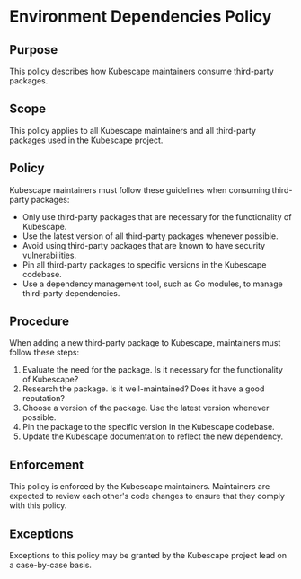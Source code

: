# Environment Dependencies Policy

## Purpose

This policy describes how Kubescape maintainers consume third-party packages.

## Scope

This policy applies to all Kubescape maintainers and all third-party packages used in the Kubescape project.

## Policy

Kubescape maintainers must follow these guidelines when consuming third-party packages:

- Only use third-party packages that are necessary for the functionality of Kubescape.
- Use the latest version of all third-party packages whenever possible.
- Avoid using third-party packages that are known to have security vulnerabilities.
- Pin all third-party packages to specific versions in the Kubescape codebase.
- Use a dependency management tool, such as Go modules, to manage third-party dependencies.

## Procedure

When adding a new third-party package to Kubescape, maintainers must follow these steps:

1. Evaluate the need for the package. Is it necessary for the functionality of Kubescape? 
2. Research the package. Is it well-maintained? Does it have a good reputation? 
3. Choose a version of the package. Use the latest version whenever possible. 
4. Pin the package to the specific version in the Kubescape codebase. 
5. Update the Kubescape documentation to reflect the new dependency.

## Enforcement

This policy is enforced by the Kubescape maintainers.
Maintainers are expected to review each other's code changes to ensure that they comply with this policy.

## Exceptions

Exceptions to this policy may be granted by the Kubescape project lead on a case-by-case basis.
